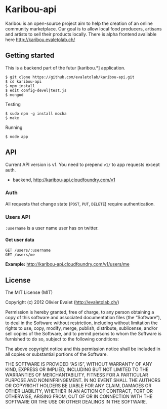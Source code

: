 # Karibou-api
Karibou is an open-source project aim to help the creation of an 
online community marketplace. Our goal is to allow local food producers, artisans and artists 
to sell their products locally. There is alpha frontend available here http://karibou.evaletolab.ch/

## Getting started
This is a backend part of the futur [karibou.*] application.

    $ git clone https://github.com/evaletolab/karibou-api.git
    $ cd karibou-api
    $ npm install
    $ edit config-devel|test.js
    $ mongod
    
Testing

    $ sudo npm -g install mocha
    $ make

Running    

    $ node app


## API
Current API version is v1. You need to prepend `v1/` to app requests except auth.

* backend, http://karibou-api.cloudfoundry.com/v1 

### Auth
All requests that change state (`POST`, `PUT`, `DELETE`) require authentication.

### Users API
`:username` is a user name user has on twitter.

#### Get user data
```
GET /users/:username
GET /users/me
```
**Example:** http://karibou-api.cloudfoundry.com/v1/users/me


## License
The MIT License (MIT)

Copyright (c) 2012 Olivier Evalet (http://evaletolab.ch/)

Permission is hereby granted, free of charge, to any person obtaining a copy
of this software and associated documentation files (the “Software”), to deal
in the Software without restriction, including without limitation the rights
to use, copy, modify, merge, publish, distribute, sublicense, and/or sell
copies of the Software, and to permit persons to whom the Software is
furnished to do so, subject to the following conditions:

The above copyright notice and this permission notice shall be included in
all copies or substantial portions of the Software.

THE SOFTWARE IS PROVIDED “AS IS”, WITHOUT WARRANTY OF ANY KIND, EXPRESS OR
IMPLIED, INCLUDING BUT NOT LIMITED TO THE WARRANTIES OF MERCHANTABILITY,
FITNESS FOR A PARTICULAR PURPOSE AND NONINFRINGEMENT. IN NO EVENT SHALL THE
AUTHORS OR COPYRIGHT HOLDERS BE LIABLE FOR ANY CLAIM, DAMAGES OR OTHER
LIABILITY, WHETHER IN AN ACTION OF CONTRACT, TORT OR OTHERWISE, ARISING FROM,
OUT OF OR IN CONNECTION WITH THE SOFTWARE OR THE USE OR OTHER DEALINGS IN
THE SOFTWARE.
